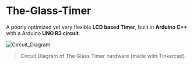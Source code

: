 # The-Glass-Timer
A poorly optimized yet very flexible **LCD based Timer**, built in **Arduino C++** with a Arduino **UNO R3 circuit**.

![Circuit_Diagram](https://user-images.githubusercontent.com/58790623/120945731-24714180-c708-11eb-91c6-cf1c56a407fa.png)
> Circuit Diagram of The Glass Timer hardware (made with Tinkercad).
